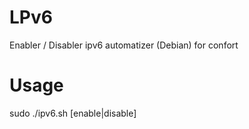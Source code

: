 # LPv6
Enabler / Disabler ipv6 automatizer (Debian) for confort

# Usage
sudo ./ipv6.sh [enable|disable]
